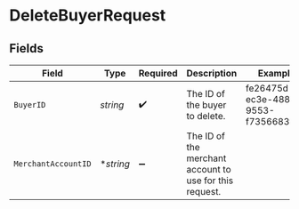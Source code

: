 # DeleteBuyerRequest


## Fields

| Field                                                   | Type                                                    | Required                                                | Description                                             | Example                                                 |
| ------------------------------------------------------- | ------------------------------------------------------- | ------------------------------------------------------- | ------------------------------------------------------- | ------------------------------------------------------- |
| `BuyerID`                                               | *string*                                                | :heavy_check_mark:                                      | The ID of the buyer to delete.                          | fe26475d-ec3e-4884-9553-f7356683f7f9                    |
| `MerchantAccountID`                                     | **string*                                               | :heavy_minus_sign:                                      | The ID of the merchant account to use for this request. |                                                         |